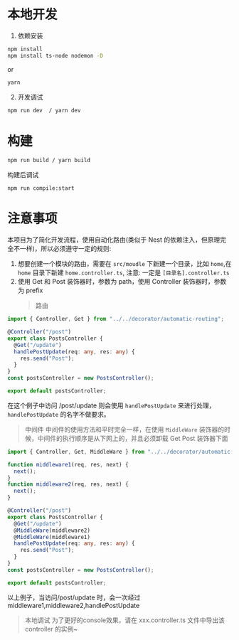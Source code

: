 # 本地开发

1. 依赖安装

```bash
npm install
npm install ts-node nodemon -D
```

or

```bash
yarn
```

2. 开发调试

```bash
npm run dev  / yarn dev
```

# 构建

```bash
npm run build / yarn build
```

构建后调试

`npm run compile:start`

# 注意事项

本项目为了简化开发流程，使用自动化路由(类似于 Nest 的依赖注入，但原理完全不一样)，所以必须遵守一定的规则:

1. 想要创建一个模块的路由，需要在 `src/moudle` 下新建一个目录，比如 `home`,在 `home` 目录下新建 `home.controller.ts`, 注意: 一定是 `[目录名].controller.ts`
2. 使用 Get 和 Post 装饰器时，参数为 path，使用 Controller 装饰器时，参数为 prefix
   > 路由

```ts
import { Controller, Get } from "../../decorator/automatic-routing";

@Controller("/post")
export class PostsController {
  @Get("/update")
  handlePostUpdate(req: any, res: any) {
    res.send("Post");
  }
}
const postsController = new PostsController();

export default postsController;
```

在这个例子中访问 /post/update 则会使用 `handlePostUpdate` 来进行处理，`handlePostUpdate` 的名字不做要求。

> 中间件
> 中间件的使用方法和平时完全一样，在使用 `MiddleWare` 装饰器的时候，中间件的执行顺序是从下网上的，并且必须卸载 Get Post 装饰器下面

```ts
import { Controller, Get, MiddleWare } from "../../decorator/automatic-routing";

function middleware1(req, res, next) {
  next();
}
function middleware2(req, res, next) {
  next();
}

@Controller("/post")
export class PostsController {
  @Get("/update")
  @MiddleWare(middleware2)
  @MiddleWare(middleware1)
  handlePostUpdate(req: any, res: any) {
    res.send("Post");
  }
}
const postsController = new PostsController();

export default postsController;
```

以上例子，当访问/post/update 时，会一次经过 middleware1,middleware2,handlePostUpdate

> 本地调试
为了更好的console效果，请在 xxx.controller.ts 文件中导出该 controller 的实例~